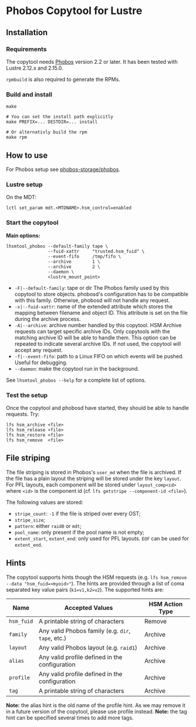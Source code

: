 # Phobos Copytool for Lustre

## Installation

### Requirements

The copytool needs [Phobos](https://github.com/phobos-storage/phobos) version
2.2 or later. It has been tested with Lustre 2.12.x and 2.15.0.

`rpmbuild` is also required to generate the RPMs.

### Build and install

```
make

# You can set the install path explicitly
make PREFIX=... DESTDIR=... install

# Or alternativly build the rpm
make rpm
```

## How to use

For Phobos setup see [phobos-storage/phobos](https://github.com/phobos-storage/phobos).

### Lustre setup

On the MDT:
```
lctl set_param mdt.<MTDNAME>.hsm_control=enabled
```

### Start the copytool

**Main options:**

```
lhsmtool_phobos --default-family tape \
                --fuid-xattr     "trusted.hsm_fuid" \
                --event-fifo     /tmp/fifo \
                --archive        1 \
                --archive        2 \
                --daemon \
                <lustre_mount_point>
```

- `-F|--default-family`: tape or dir
  The Phobos family used by this copytool to store objects. phobosd's
  configuration has to be compatible with this family. Otherwise, phobosd will
  not handle any request.
- `-x|--fuid-xattr`: name of the extended attribute which stores the mapping
  between filename and object ID. This attribute is set on the file during the
  archive process.
- `-A|--archive`: archive number handled by this copytool. HSM Archive requests
  can target specific archive IDs. Only copytools with the matching archive ID
  will be able to handle them. This option can be repeated to indicate several
  archive IDs. If not used, the copytool will accept any request.
- `-f|--event-fifo`: path to a Linux FIFO on which events will be pushed.
  Useful for debugging.
- `--daemon`: make the copytool run in the background.

See `lhsmtool_phobos --help` for a complete list of options.

### Test the setup

Once the copytool and phobosd have started, they should be able to handle
requests. Try:

```
lfs hsm_archive <file>
lfs hsm_release <file>
lfs hsm_restore <file>
lfs hsm_remove  <file>
```

## File striping

The file striping is stored in Phobos's `user_md` when the file is archived.
If the file has a plain layout the striping will be stored under the key
`layout`. For PFL layouts, each component will be stored under `layout_comp<id>`
where `<id>` is the component id (cf. `lfs getstripe --component-id <file>`).

The following values are stored:

- `stripe_count`: `-1` if the file is striped over every OST;
- `stripe_size`;
- `pattern`: either `raid0` or `mdt`;
- `pool_name`: only present if the pool name is not empty;
- `extent_start`, `extent_end`: only used for PFL layouts. `EOF` can be used
  for `extent_end`.

## Hints

The copytool supports hints though the HSM requests (e.g. `lfs hsm_remove
--data "hsm_fuid=<myoid>"`). The hints are provided through a list of coma
separated key value pairs (`k1=v1,k2=v2`). The supported hints are:

| Name          | Accepted Values                                    | HSM Action Type |
| ------------- | -------------------------------------------------- | --------------- |
| `hsm_fuid`    | A printable string of characters                   | Remove          |
| `family`      | Any valid Phobos family (e.g. `dir`, `tape`, etc.) | Archive         |
| `layout`      | Any valid Phobos layout (e.g. `raid1`)             | Archive         |
| `alias`       | Any valid profile defined in the configuration     | Archive         |
| `profile`     | Any valid profile defined in the configuration     | Archive         |
| `tag`         | A printable string of characters                   | Archive         |

**Note:** the alias hint is the old name of the profile hint. As we may remove
it in a future version of the copytool, please use profile instead.
**Note:** the tag hint can be specified several times to add more tags.
